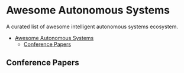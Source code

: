 # Awesome Autonomous Systems

A curated list of awesome intelligent autonomous systems ecosystem.

- [Awesome Autonomous Systems](#awesome-autonomous-systems)
    - [Conference Papers](#conference-papers)
    
    


## Conference Papers
